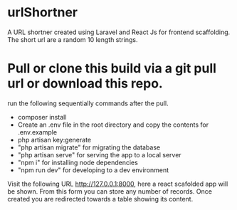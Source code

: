 # urlShortner
A URL shortner created using Laravel and React Js for frontend scaffolding. The short url are a random 10 length strings.

# Pull or clone this build via a git pull url or download this repo.

run the following sequentially commands after the pull.
<ul>
  <li> composer install </li>
  <li> Create an .env file in the root directory and copy the contents for .env.example </li>
  <li> php artisan key:generate </li>
  <li> "php artisan migrate" for migrating the database </li>
  <li> "php artisan serve" for serving the app to a local server </li>
  <li> "npm i" for installing node dependencies  </li>
  <li> "npm run dev" for developing to a dev environment </li>
</ul>

Visit the following URL http://127.0.0.1:8000, here a react scafolded app will be shown. From this form you can store any number of records. 
Once created you are redirected towards a table showing its content.
